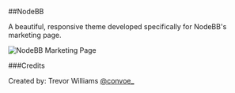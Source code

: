 ##NodeBB

A beautiful, responsive theme developed specifically for NodeBB's marketing page.

![NodeBB Marketing Page](https://github.com/cnvo/nodebb.org/raw/c5c11c3e8ed9f31b5a8afa059efd62cdadf6ab57/images/screenies/screenie-m1.png)

###Credits

Created by: Trevor Williams [@convoe_](http://twitter.com/convoe_)